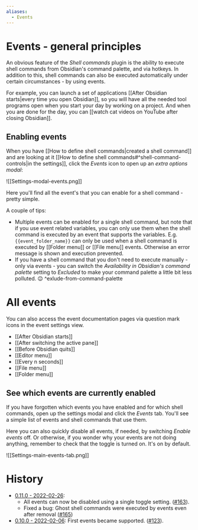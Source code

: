 ```yaml
---
aliases:
  - Events
---
```


# Events - general principles

An obvious feature of the *Shell commands* plugin is the ability to execute shell commands from Obsidian's command palette, and via hotkeys. In addition to this, shell commands can also be executed automatically under certain circumstances - by using events.

For example, you can launch a set of applications [[After Obsidian starts|every time you open Obsidian]], so you will have all the needed tool programs open when you start your day by working on a project. And when you are done for the day, you can [[watch cat videos on YouTube after closing Obsidian]].

## Enabling events
When you have [[How to define shell commands|created a shell command]] and are looking at it [[How to define shell commands#^shell-command-controls|in the settings]], click the *Events* icon to open up an *extra options modal*:

![[Settings-modal-events.png]]

Here you'll find all the event's that you can enable for a shell command - pretty simple.

A couple of tips:
- Multiple events can be enabled for a single shell command, but note that if you use event related variables, you can only use them when the shell command is executed by an event that supports the variables. E.g. `{{event_folder_name}}` can only be used when a shell command is executed by [[Folder menu]] or [[File menu]] events. Otherwise an error message is shown and execution prevented.
- If you have a shell command that you don't need to execute manually - only via events - you can switch the *Availability in Obsidian's command palette* setting to *Excluded* to make your command palette a little bit less polluted. 😉 ^exlude-from-command-palette

# All events
You can also access the event documentation pages via question mark icons in the event settings view.
- [[After Obsidian starts]]
- [[After switching the active pane]]
- [[Before Obsidian quits]]
- [[Editor menu]]
- [[Every n seconds]]
- [[File menu]]
- [[Folder menu]]

## See which events are currently enabled
If you have forgotten which events you have enabled and for which shell commands, open up the settings modal and click the *Events* tab. You'll see a simple list of events and shell commands that use them.

Here you can also quickly disable all events, if needed, by switching *Enable events* off. Or otherwise, if you wonder why your events are not doing anything, remember to check that the toggle is turned on. It's on by default.

![[Settings-main-events-tab.png]]

# History
- [0.11.0 - 2022-02-26](https://github.com/Taitava/obsidian-shellcommands/blob/main/CHANGELOG.md#0110---2022-02-26):
	- All events can now be disabled using a single toggle setting. ([#163](https://github.com/Taitava/obsidian-shellcommands/issues/163)).
	- Fixed a bug: Ghost shell commands were executed by events even after removal ([#165](https://github.com/Taitava/obsidian-shellcommands/issues/165))
- [0.10.0 - 2022-02-06](https://github.com/Taitava/obsidian-shellcommands/blob/main/CHANGELOG.md#0100---2022-02-06): First events became supported. ([#123](https://github.com/Taitava/obsidian-shellcommands/issues/123)).